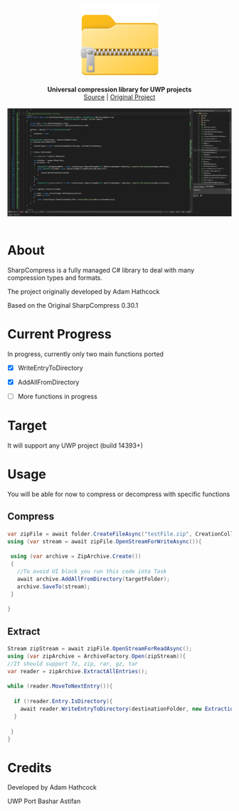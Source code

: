 <p align="center">
  <img src="assets/logo.png" width="176"><br>
  <b>Universal compression library for UWP projects</b><br>
  <a href="./src">Source</a> |
  <a href="https://github.com/adamhathcock/sharpcompress">Original Project</a> 
  <br><br>
  <img src="assets/screen.jpg"><br><br>
</p>


# About

SharpCompress is a fully managed C# library to deal with many compression types and formats. 

The project originally developed by Adam Hathcock 

Based on the Original SharpCompress 0.30.1


# Current Progress

In progress, currently only two main functions ported

- [x] WriteEntryToDirectory

- [x] AddAllFromDirectory

- [ ] More functions in progress


# Target

It will support any UWP project (build 14393+)


# Usage

You will be able for now to compress or decompress with specific functions


## Compress

```csharp
var zipFile = await folder.CreateFileAsync("testFile.zip", CreationCollisionOption.ReplaceExisting);
using (var stream = await zipFile.OpenStreamForWriteAsync()){

 using (var archive = ZipArchive.Create())
 {
   //To avoid UI block you run this code into Task
   await archive.AddAllFromDirectory(targetFolder);
   archive.SaveTo(stream);
 } 
	           
}
```


## Extract

```csharp
Stream zipStream = await zipFile.OpenStreamForReadAsync();
using (var zipArchive = ArchiveFactory.Open(zipStream)){
//It should support 7z, zip, rar, gz, tar
var reader = zipArchive.ExtractAllEntries();
                       
while (reader.MoveToNextEntry()){

  if (!reader.Entry.IsDirectory){
    await reader.WriteEntryToDirectory(destinationFolder, new ExtractionOptions() { ExtractFullPath = true, Overwrite = true });
  }

 }
}

```


# Credits

Developed by Adam Hathcock 

UWP Port Bashar Astifan
